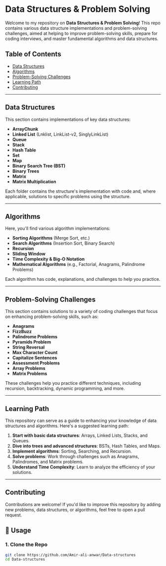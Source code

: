 # Data Structures & Problem Solving

Welcome to my repository on **Data Structures & Problem Solving**! This repo contains various data structure implementations and problem-solving challenges, aimed at helping to improve problem-solving skills, prepare for coding interviews, and master fundamental algorithms and data structures.

## Table of Contents
- [Data Structures](#data-structures)
- [Algorithms](#algorithms)
- [Problem-Solving Challenges](#problem-solving-challenges)
- [Learning Path](#learning-path)
- [Contributing](#contributing)

---

## Data Structures

This section contains implementations of key data structures:

- **ArrayChunk**  
- **Linked List** (Lnklist, LinkList-v2, SinglyLinkList)  
- **Queue**  
- **Stack**  
- **Hash Table**  
- **Set**  
- **Map**  
- **Binary Search Tree (BST)**  
- **Binary Trees**  
- **Matrix**  
- **Matrix Multiplication**  

Each folder contains the structure's implementation with code and, where applicable, solutions to specific problems using the structure.

---

## Algorithms

Here, you'll find various algorithm implementations:

- **Sorting Algorithms** (Merge Sort, etc.)  
- **Search Algorithms** (Insertion Sort, Binary Search)  
- **Recursion**  
- **Sliding Window**  
- **Time Complexity & Big-O Notation**  
- **Mathematical Algorithms** (e.g., Factorial, Anagrams, Palindrome Problems)  

Each algorithm has code, explanations, and challenges to help you practice.

---

## Problem-Solving Challenges

This section contains solutions to a variety of coding challenges that focus on enhancing problem-solving skills, such as:

- **Anagrams**  
- **FizzBuzz**  
- **Palindrome Problems**  
- **Pyramids Problem**  
- **String Reversal**  
- **Max Character Count**  
- **Capitalize Sentences**  
- **Assessment Problems**  
- **Array Problems**  
- **Matrix Problems**  

These challenges help you practice different techniques, including recursion, backtracking, dynamic programming, and more.

---

## Learning Path

This repository can serve as a guide to enhancing your knowledge of data structures and algorithms. Here's a suggested learning path:

1. **Start with basic data structures**: Arrays, Linked Lists, Stacks, and Queues.
2. **Dive into trees and advanced structures**: BSTs, Hash Tables, and Maps.
3. **Implement algorithms**: Sorting, Searching, and Recursion.
4. **Solve problems**: Work through challenges such as Anagrams, Palindromes, and Matrix problems.
5. **Understand Time Complexity**: Learn to analyze the efficiency of your solutions.

---

## Contributing

Contributions are welcome! If you'd like to improve this repository by adding new problems, data structures, or algorithms, feel free to open a pull request.

## 🧱 Usage

### 1. Clone the Repo

```bash
git clone https://github.com/Amir-ali-anwar/Data-structures
cd Data-structures


